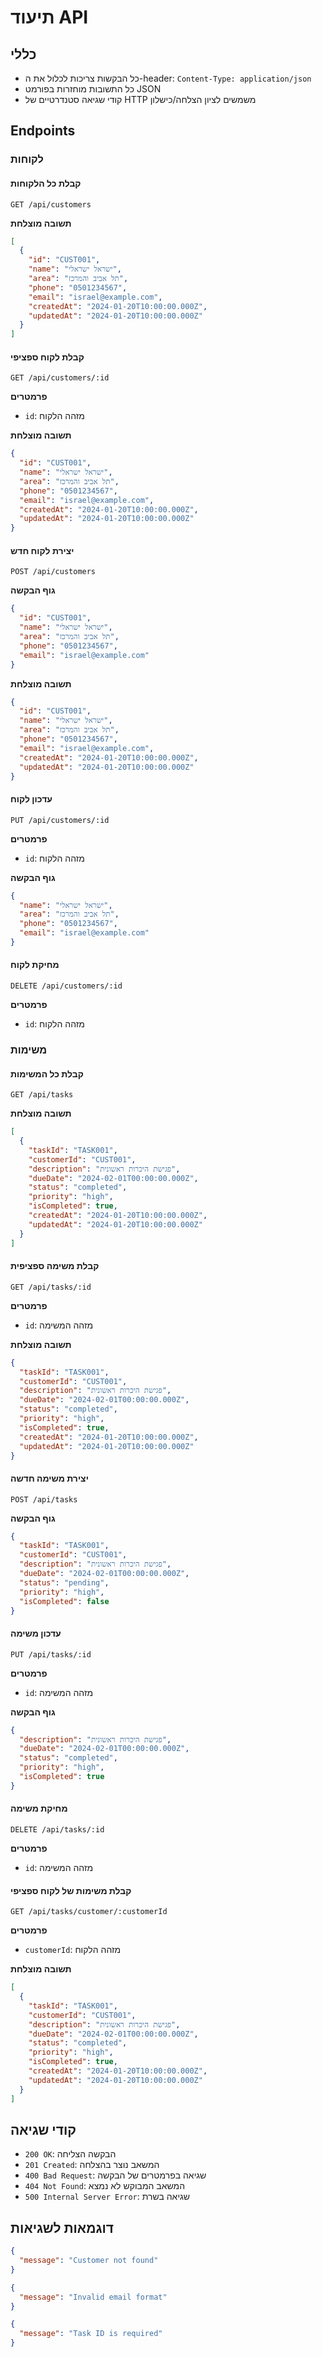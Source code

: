 # תיעוד API

## כללי
- כל הבקשות צריכות לכלול את ה-header: `Content-Type: application/json`
- כל התשובות מוחזרות בפורמט JSON
- קודי שגיאה סטנדרטיים של HTTP משמשים לציון הצלחה/כישלון

## Endpoints

### לקוחות

#### קבלת כל הלקוחות
```http
GET /api/customers
```

**תשובה מוצלחת**
```json
[
  {
    "id": "CUST001",
    "name": "ישראל ישראלי",
    "area": "תל אביב והמרכז",
    "phone": "0501234567",
    "email": "israel@example.com",
    "createdAt": "2024-01-20T10:00:00.000Z",
    "updatedAt": "2024-01-20T10:00:00.000Z"
  }
]
```

#### קבלת לקוח ספציפי
```http
GET /api/customers/:id
```

**פרמטרים**
- `id`: מזהה הלקוח

**תשובה מוצלחת**
```json
{
  "id": "CUST001",
  "name": "ישראל ישראלי",
  "area": "תל אביב והמרכז",
  "phone": "0501234567",
  "email": "israel@example.com",
  "createdAt": "2024-01-20T10:00:00.000Z",
  "updatedAt": "2024-01-20T10:00:00.000Z"
}
```

#### יצירת לקוח חדש
```http
POST /api/customers
```

**גוף הבקשה**
```json
{
  "id": "CUST001",
  "name": "ישראל ישראלי",
  "area": "תל אביב והמרכז",
  "phone": "0501234567",
  "email": "israel@example.com"
}
```

**תשובה מוצלחת**
```json
{
  "id": "CUST001",
  "name": "ישראל ישראלי",
  "area": "תל אביב והמרכז",
  "phone": "0501234567",
  "email": "israel@example.com",
  "createdAt": "2024-01-20T10:00:00.000Z",
  "updatedAt": "2024-01-20T10:00:00.000Z"
}
```

#### עדכון לקוח
```http
PUT /api/customers/:id
```

**פרמטרים**
- `id`: מזהה הלקוח

**גוף הבקשה**
```json
{
  "name": "ישראל ישראלי",
  "area": "תל אביב והמרכז",
  "phone": "0501234567",
  "email": "israel@example.com"
}
```

#### מחיקת לקוח
```http
DELETE /api/customers/:id
```

**פרמטרים**
- `id`: מזהה הלקוח

### משימות

#### קבלת כל המשימות
```http
GET /api/tasks
```

**תשובה מוצלחת**
```json
[
  {
    "taskId": "TASK001",
    "customerId": "CUST001",
    "description": "פגישת היכרות ראשונית",
    "dueDate": "2024-02-01T00:00:00.000Z",
    "status": "completed",
    "priority": "high",
    "isCompleted": true,
    "createdAt": "2024-01-20T10:00:00.000Z",
    "updatedAt": "2024-01-20T10:00:00.000Z"
  }
]
```

#### קבלת משימה ספציפית
```http
GET /api/tasks/:id
```

**פרמטרים**
- `id`: מזהה המשימה

**תשובה מוצלחת**
```json
{
  "taskId": "TASK001",
  "customerId": "CUST001",
  "description": "פגישת היכרות ראשונית",
  "dueDate": "2024-02-01T00:00:00.000Z",
  "status": "completed",
  "priority": "high",
  "isCompleted": true,
  "createdAt": "2024-01-20T10:00:00.000Z",
  "updatedAt": "2024-01-20T10:00:00.000Z"
}
```

#### יצירת משימה חדשה
```http
POST /api/tasks
```

**גוף הבקשה**
```json
{
  "taskId": "TASK001",
  "customerId": "CUST001",
  "description": "פגישת היכרות ראשונית",
  "dueDate": "2024-02-01T00:00:00.000Z",
  "status": "pending",
  "priority": "high",
  "isCompleted": false
}
```

#### עדכון משימה
```http
PUT /api/tasks/:id
```

**פרמטרים**
- `id`: מזהה המשימה

**גוף הבקשה**
```json
{
  "description": "פגישת היכרות ראשונית",
  "dueDate": "2024-02-01T00:00:00.000Z",
  "status": "completed",
  "priority": "high",
  "isCompleted": true
}
```

#### מחיקת משימה
```http
DELETE /api/tasks/:id
```

**פרמטרים**
- `id`: מזהה המשימה

#### קבלת משימות של לקוח ספציפי
```http
GET /api/tasks/customer/:customerId
```

**פרמטרים**
- `customerId`: מזהה הלקוח

**תשובה מוצלחת**
```json
[
  {
    "taskId": "TASK001",
    "customerId": "CUST001",
    "description": "פגישת היכרות ראשונית",
    "dueDate": "2024-02-01T00:00:00.000Z",
    "status": "completed",
    "priority": "high",
    "isCompleted": true,
    "createdAt": "2024-01-20T10:00:00.000Z",
    "updatedAt": "2024-01-20T10:00:00.000Z"
  }
]
```

## קודי שגיאה

- `200 OK`: הבקשה הצליחה
- `201 Created`: המשאב נוצר בהצלחה
- `400 Bad Request`: שגיאה בפרמטרים של הבקשה
- `404 Not Found`: המשאב המבוקש לא נמצא
- `500 Internal Server Error`: שגיאה בשרת

## דוגמאות לשגיאות

```json
{
  "message": "Customer not found"
}
```

```json
{
  "message": "Invalid email format"
}
```

```json
{
  "message": "Task ID is required"
}
``` 